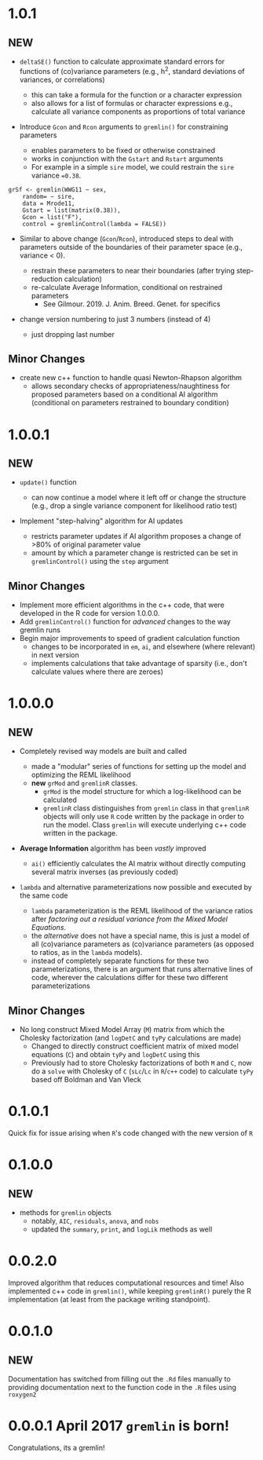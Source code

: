 # 1.0.1
## NEW
  - `deltaSE()` function to calculate approximate standard errors for functions of (co)variance parameters (e.g., h<sup>2</sup>, standard deviations of variances, or correlations)
    - this can take a formula for the function or a character expression
    - also allows for a list of formulas or character expressions
        e.g., calculate all variance components as proportions of total variance

  - Introduce `Gcon` and `Rcon` arguments to `gremlin()` for constraining parameters
    - enables parameters to be fixed or otherwise constrained
    - works in conjunction with the `Gstart` and `Rstart` arguments
    - For example in a simple `sire` model, we could restrain the `sire` variance `=0.38`.
```
grSf <- gremlin(WWG11 ~ sex,
	random= ~ sire,
	data = Mrode11,
	Gstart = list(matrix(0.38)),
	Gcon = list("F"),
	control = gremlinControl(lambda = FALSE))

```

  - Similar to above change (`Gcon`/`Rcon`), introduced steps to deal with parameters outside of the boundaries of their parameter space (e.g., variance < 0).
    - restrain these parameters to near their boundaries (after trying step-reduction calculation)
    - re-calculate Average Information, conditional on restrained parameters
        - See Gilmour. 2019. J. Anim. Breed. Genet. for specifics

  - change version numbering to just 3 numbers (instead of 4)
    - just dropping last number

## Minor Changes
  - create new c++ function to handle quasi Newton-Rhapson algorithm
    - allows secondary checks of appropriateness/naughtiness for proposed parameters based on a conditional AI algorithm (conditional on parameters restrained to boundary condition)


# 1.0.0.1
## NEW
  - `update()` function
    - can now continue a model where it left off or change the structure (e.g., drop a single variance component for likelihood ratio test)

  - Implement "step-halving" algorithm for AI updates
    - restricts parameter updates if AI algorithm proposes a change of >80% of original parameter value
    - amount by which a parameter change is restricted can be set in `gremlinControl()` using the `step` argument


## Minor Changes
  - Implement more efficient algorithms in the c++ code, that were developed in the R code for version 1.0.0.0.
  - Add `gremlinControl()` function for _advanced_ changes to the way gremlin runs
  - Begin major improvements to speed of gradient calculation function
    - changes to be incorporated in `em`, `ai`, and elsewhere (where relevant) in next version
    - implements calculations that take advantage of sparsity (i.e., don't calculate values where there are zeroes)


# 1.0.0.0
## NEW
  - Completely revised way models are built and called
    - made a "modular" series of functions for setting up the model and optimizing the REML likelihood
    - __new__ `grMod` and `gremlinR` classes.
        - `grMod` is the model structure for which a log-likelihood can be calculated
        - `gremlinR` class distinguishes from `gremlin` class in that `gremlinR` objects will only use `R` code written by the package in order to run the model. Class `gremlin` will execute underlying c++ code written in the package.

  - __Average Information__ algorithm has been _vastly_ improved
    - `ai()` efficiently calculates the AI matrix without directly computing several matrix inverses (as previously coded)

  - `lambda` and alternative parameterizations now possible and executed by the same code
    - `lambda` parameterization is the REML likelihood of the variance ratios after _factoring out a residual variance from the Mixed Model Equations_.
    - the _alternative_ does not have a special name, this is just a model of all (co)variance parameters as (co)variance parameters (as opposed to ratios, as in the `lambda` models).
    - instead of completely separate functions for these two parameterizations, there is an argument that runs alternative lines of code, wherever the calculations differ for these two different parameterizations

## Minor Changes
  - No long construct Mixed Model Array (`M`) matrix from which the Cholesky factorization (and `logDetC` and `tyPy` calculations are made)
    - Changed to directly construct coefficient matrix of mixed model equations (`C`) and obtain `tyPy` and `logDetC` using this
    - Previously had to store Cholesky factorizations of both `M` and `C`, now do a `solve` with Cholesky of `C` (`sLc`/`Lc` in `R`/`c++` code) to calculate `tyPy` based off Boldman and Van Vleck

# 0.1.0.1
Quick fix for issue arising when `R`'s code changed with the new version of `R`

# 0.1.0.0
## NEW
  - methods for `gremlin` objects
    - notably, `AIC`, `residuals`, `anova`, and `nobs`
    - updated the `summary`, `print`, and `logLik` methods as well

# 0.0.2.0
Improved algorithm that reduces computational resources and time! Also implemented c++ code in `gremlin()`, while keeping `gremlinR()` purely the R implementation (at least from the package writing standpoint).

# 0.0.1.0
## NEW
Documentation has switched from filling out the `.Rd` files manually to providing
documentation next to the function code in the `.R` files using `roxygen2`


# 0.0.0.1 April 2017 `gremlin` is born!

Congratulations, its a gremlin!

